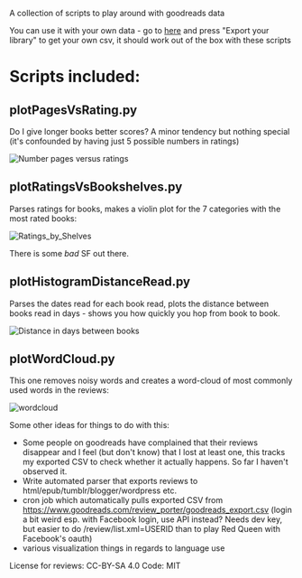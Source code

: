 A collection of scripts to play around with goodreads data

You can use it with your own data - go to [here](https://www.goodreads.com/review/import) and press "Export your library" to get your own csv, it should work out of the box with these scripts

# Scripts included:

## plotPagesVsRating.py

Do I give longer books better scores? A minor tendency but nothing special (it's confounded by having just 5 possible numbers in ratings)

![Number pages versus ratings](https://raw.github.com/philippbayer/my_goodreads_shelves/master/Pages_vs_Ratings.png)

## plotRatingsVsBookshelves.py

Parses ratings for books, makes a violin plot for the 7 categories with the most rated books:

![Ratings_by_Shelves](https://raw.github.com/philippbayer/my_goodreads_shelves/master/categories_violinplot.png)

There is some *bad* SF out there.

## plotHistogramDistanceRead.py

Parses the dates read for each book read, plots the distance between books read in days - shows you how quickly you hop from book to book.

![Distance in days between books](https://raw.github.com/philippbayer/my_goodreads_shelves/master/Histogram_Days_Read_Distance.png)


## plotWordCloud.py

This one removes noisy words and creates a word-cloud of most commonly used words in the reviews:

![wordcloud](https://raw.github.com/philippbayer/my_goodreads_shelves/master/GR_wordcloud.png)


Some other ideas for things to do with this:

- Some people on goodreads have complained that their reviews disappear and I feel (but don't know) that I lost at least one, this tracks my exported CSV to check whether it actually happens. So far I haven't observed it.
- Write automated parser that exports reviews to html/epub/tumblr/blogger/wordpress etc.
- cron job which automatically pulls exported CSV from https://www.goodreads.com/review_porter/goodreads_export.csv (login a bit weird esp. with Facebook login, use API instead? Needs dev key, but easier to do /review/list.xml=USERID than to play Red Queen with Facebook's oauth)
- various visualization things in regards to language use

License for reviews: CC-BY-SA 4.0
Code: MIT
